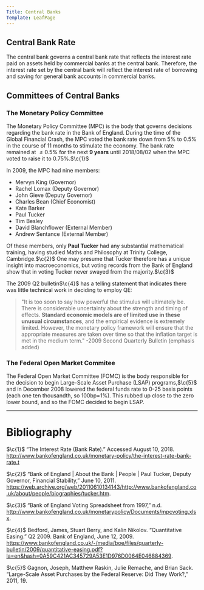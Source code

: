 ```yaml
---
Title: Central Banks
Template: LeafPage
---
```


## Central Bank Rate
$\newcommand{\c}[1]{^{[#1]}}\newcommand{\C}[2]{^{[#1\text{, p.#2}]}}\newcommand{\Ci}[2]{^{[#1\text{, #2}]}}$
The central bank governs a central bank rate that reflects the interest rate paid on assets held by commercial banks at the central bank. Therefore, the interest rate set by the central bank will reflect the interest rate of borrowing and saving for general bank accounts in commercial banks.

## Committees of Central Banks

### The Monetary Policy Committee

The Monetary Policy Committee (MPC) is the body that governs decisions regarding the bank rate in the Bank of England. During the time of the Global Financial Crash, the MPC voted the bank rate down from $5\%$ to $0.5\%$ in the course of 11 months to stimulate the economy. The bank rate remained at $\leq0.5\%$ for the next **9 years** until 2018/08/02 when the MPC voted to raise it to $0.75\%$.$\c{1}$

In 2009, the MPC had nine members:

* Mervyn King (Governor)
* Rachel Lomax (Deputy Governor)
* John Gieve (Deputy Governor)
* Charles Bean (Chief Economist)
* Kate Barker
* Paul Tucker
* Tim Besley
* David Blanchflower (External Member)
* Andrew Sentance (External Member)

Of these members, only **Paul Tucker** had any substantial mathematical training, having studied Maths and Philosophy at Trinity College, Cambridge.$\c{2}$ One may presume that Tucker therefore has a unique insight into macroeconomics, but voting records from the Bank of England show that in voting Tucker never swayed from the majority.$\c{3}$

The 2009 Q2 bulletin$\c{4}$ has a telling statement that indicates there was little technical work in deciding to employ QE:

 > "It is too soon to say how powerful the stimulus will ultimately be. There is considerable uncertainty about the strength and timing of effects. **Standard economic models are of limited use in these unusual circumstances**, and the empirical evidence is extremely limited. However, the monetary policy framework will ensure that the appropriate measures are taken over time so that the inflation target is met in the medium term."
-2009 Second Quarterly Bulletin (emphasis added)

### The Federal Open Market Commitee

The Federal Open Market Committee (FOMC) is the body responsible for the decision to begin Large-Scale Asset Purchase (LSAP) programs,$\c{5}$ and in December 2008 lowered the federal funds rate to 0-25 basis points (each one ten thousandth, so 100bp=1%). This rubbed up close to the zero lower bound, and so the FOMC decided to begin LSAP.

---
# Bibliography
$\c{1}$ “The Interest Rate (Bank Rate).” Accessed August 10, 2018. http://www.bankofengland.co.uk/monetary-policy/the-interest-rate-bank-rate.t

$\c{2}$ “Bank of England | About the Bank | People | Paul Tucker, Deputy Governor, Financial Stability,” June 10, 2011. https://web.archive.org/web/20110610134143/http://www.bankofengland.co.uk/about/people/biographies/tucker.htm.

$\c{3}$ “Bank of England Voting Spreadsheet from 1997,” n.d. http://www.bankofengland.co.uk/monetarypolicy/Documents/mpcvoting.xlsx.

$\c{4}$ Bedford, James, Stuart Berry, and Kalin Nikolov. “Quantitative Easing.” Q2 2009. Bank of England, June 12, 2009. https://www.bankofengland.co.uk/-/media/boe/files/quarterly-bulletin/2009/quantitative-easing.pdf?la=en&hash=0A59C421AC345729A53E1D976D0064E046884369.

$\c{5}$ Gagnon, Joseph, Matthew Raskin, Julie Remache, and Brian Sack. “Large-Scale Asset Purchases by the Federal Reserve: Did They Work?,” 2011, 19.

